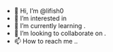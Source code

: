- 👋 Hi, I’m @lifish0 
- 👀 I’m interested in 
- 🌱 I’m currently learning .
- 💞️ I’m looking to collaborate on .
- 📫 How to reach me ..

<!---
lifish0/lifish0 is a ✨ special ✨ repository because its `README.md` (this file) appears on your GitHub profile.
You can click the Preview link to take a look at your changes.
--->
